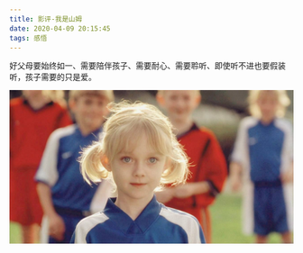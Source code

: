 ```yaml
---
title: 影评-我是山姆
date: 2020-04-09 20:15:45
tags: 感悟
---
```


好父母要始终如一、需要陪伴孩子、需要耐心、需要聆听、即使听不进也要假装听，孩子需要的只是爱。

<div align=center>

![](/img/shanmu.jpg)

</div>
